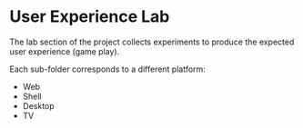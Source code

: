 User Experience Lab
===================

The lab section of the project collects experiments
to produce the expected user experience (game play).

Each sub-folder corresponds to a different platform:

* Web
* Shell
* Desktop
* TV
